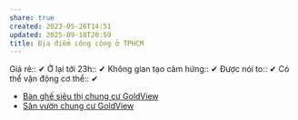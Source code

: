 ```yaml
---
share: true
created: 2023-05-26T14:51
updated: 2025-09-18T20:59
title: Địa điểm công cộng ở TPHCM
---
```

Giá rẻ:: ✔
Ở lại tới 23h:: ✔
Không gian tạo cảm hứng:: ✔
Được nói to:: ✔
Có thể vận động cơ thể:: ✔

- [Bàn ghế siêu thị chung cư GoldView](./B%C3%A0n%20gh%E1%BA%BF%20si%C3%AAu%20th%E1%BB%8B%20chung%20c%C6%B0%20GoldView.md)
- [Sân vườn chung cư GoldView](./S%C3%A2n%20v%C6%B0%E1%BB%9Dn%20chung%20c%C6%B0%20GoldView.md)

